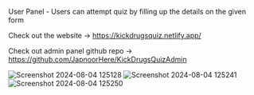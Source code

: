 User Panel - Users can attempt quiz by filling up the details on the given form

Check out the website -> https://kickdrugsquiz.netlify.app/

Check out admin panel github repo -> https://github.com/JapnoorHere/KickDrugsQuizAdmin

![Screenshot 2024-08-04 125128](https://github.com/user-attachments/assets/0bf9a59a-722f-4044-bcd8-77bb314fcf28)
![Screenshot 2024-08-04 125241](https://github.com/user-attachments/assets/6f46c440-70fb-43b8-af09-d56a64345ea2)
![Screenshot 2024-08-04 125250](https://github.com/user-attachments/assets/f2464cef-465b-49b6-ac88-37a171c4728b)
